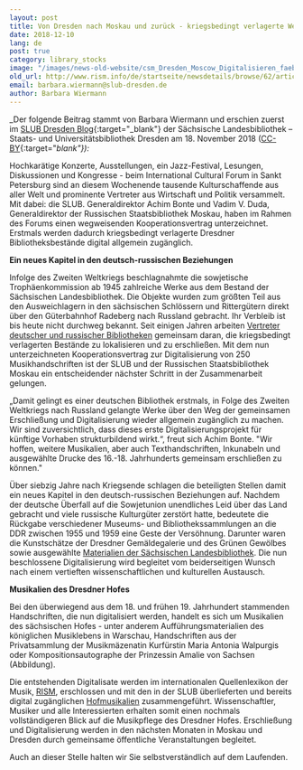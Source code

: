 ```yaml
---
layout: post
title: Von Dresden nach Moskau und zurück - kriegsbedingt verlagerte Werke aus der SLUB werden digitalisiert
date: 2018-12-10
lang: de
post: true
category: library_stocks
image: "/images/news-old-website/csm_Dresden_Moscow_Digitalisieren_faeb42933c.jpg"
old_url: http://www.rism.info/de/startseite/newsdetails/browse/62/article/64/from-dresden-to-moscow-and-back-works-from-the-slub-relocated-during-the-war-will-be-digitized.html
email: barbara.wiermann@slub-dresden.de
author: Barbara Wiermann
---
```



_Der folgende Beitrag stammt von Barbara Wiermann und erschien zuerst im [SLUB Dresden Blog](https://blog.slub-dresden.de/beitrag/2018/11/18/von-dresden-nach-moskau-und-zurueck-kriegsbedingt-verlagerte-werke-aus-der-slub-werden-digitalisier/){:target="_blank"} der Sächsische Landesbibliothek – Staats- und Universitätsbibliothek Dresden am 18. November 2018 ([CC-BY](http://creativecommons.org/licenses/by/4.0/){:target="_blank"}):_

Hochkarätige Konzerte, Ausstellungen, ein Jazz-Festival, Lesungen, Diskussionen und Kongresse - beim International Cultural Forum in Sankt Petersburg sind an diesem Wochenende tausende Kulturschaffende aus aller Welt und prominente Vertreter aus Wirtschaft und Politik versammelt. Mit dabei: die SLUB. Generaldirektor Achim Bonte und Vadim V. Duda, Generaldirektor der Russischen Staatsbibliothek Moskau, haben im Rahmen des Forums einen wegweisenden Kooperationsvertrag unterzeichnet. Erstmals werden dadurch kriegsbedingt verlagerte Dresdner Bibliotheksbestände digital allgemein zugänglich.

**Ein neues Kapitel in den deutsch-russischen Beziehungen**

Infolge des Zweiten Weltkriegs beschlagnahmte die sowjetische Trophäenkommission ab 1945 zahlreiche Werke aus dem Bestand der Sächsischen Landesbibliothek. Die Objekte wurden zum größten Teil aus den Ausweichlagern in den sächsischen Schlössern und Rittergütern direkt über den Güterbahnhof Radeberg nach Russland gebracht. Ihr Verbleib ist bis heute nicht durchweg bekannt. Seit einigen Jahren arbeiten [Vertreter deutscher und russischer Bibliotheken](https://www.preussischer-kulturbesitz.de/schwerpunkte/kooperationen/deutsch-russischer-bibliotheksdialog.html) gemeinsam daran, die kriegsbedingt verlagerten Bestände zu lokalisieren und zu erschließen. Mit dem nun unterzeichneten Kooperationsvertrag zur Digitalisierung von 250 Musikhandschriften ist der SLUB und der Russischen Staatsbibliothek Moskau ein entscheidender nächster Schritt in der Zusammenarbeit gelungen.

„Damit gelingt es einer deutschen Bibliothek erstmals, in Folge des Zweiten Weltkriegs nach Russland gelangte Werke über den Weg der gemeinsamen Erschließung und Digitalisierung wieder allgemein zugänglich zu machen. Wir sind zuversichtlich, dass dieses erste Digitalisierungsprojekt für künftige Vorhaben strukturbildend wirkt.“, freut sich Achim Bonte. "Wir hoffen, weitere Musikalien, aber auch Texthandschriften, Inkunabeln und ausgewählte Drucke des 16.-18. Jahrhunderts gemeinsam erschließen zu können."

Über siebzig Jahre nach Kriegsende schlagen die beteiligten Stellen damit ein neues Kapitel in den deutsch-russischen Beziehungen auf. Nachdem der deutsche Überfall auf die Sowjetunion unendliches Leid über das Land gebracht und viele russische Kulturgüter zerstört hatte, bedeutete die Rückgabe verschiedener Museums- und Bibliothekssammlungen an die DDR zwischen 1955 und 1959 eine Geste der Versöhnung. Darunter waren die Kunstschätze der Dresdner Gemäldegalerie und des Grünen Gewölbes sowie ausgewählte [Materialien der Sächsischen Landesbibliothek](http://nbn-resolving.de/urn:nbn:de:bsz:14-ds-1228924199911-36977). Die nun beschlossene Digitalisierung wird begleitet vom beiderseitigen Wunsch nach einem vertieften wissenschaftlichen und kulturellen Austausch.

**Musikalien des Dresdner Hofes**

Bei den überwiegend aus dem 18. und frühen 19. Jahrhundert stammenden Handschriften, die nun digitalisiert werden, handelt es sich um Musikalien des sächsischen Hofes - unter anderem Aufführungsmaterialien des königlichen Musiklebens in Warschau, Handschriften aus der Privatsammlung der Musikmäzenatin Kurfürstin Maria Antonia Walpurgis oder Kompositionsautographe der Prinzessin Amalie von Sachsen (Abbildung).

Die entstehenden Digitalisate werden im internationalen Quellenlexikon der Musik, [RISM](https://opac.rism.info/index.php?id=15), erschlossen und mit den in der SLUB überlieferten und bereits digital zugänglichen [Hofmusikalien](https://hofmusik.slub-dresden.de/) zusammengeführt. Wissenschaftler, Musiker und alle Interessierten erhalten somit einen nochmals vollständigeren Blick auf die Musikpflege des Dresdner Hofes. Erschließung und Digitalisierung werden in den nächsten Monaten in Moskau und Dresden durch gemeinsame öffentliche Veranstaltungen begleitet.

Auch an dieser Stelle halten wir Sie selbstverständlich auf dem Laufenden.

